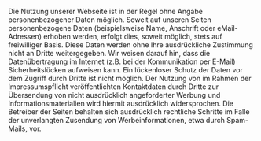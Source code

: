 Die Nutzung unserer Webseite ist in der Regel ohne Angabe
personenbezogener Daten möglich. Soweit auf unseren Seiten
personenbezogene Daten (beispielsweise Name, Anschrift oder
eMail-Adressen) erhoben werden, erfolgt dies, soweit möglich,
stets auf freiwilliger Basis. Diese Daten werden ohne Ihre
ausdrückliche Zustimmung nicht an Dritte weitergegeben.
Wir weisen darauf hin, dass die Datenübertragung im Internet
(z.B. bei der Kommunikation per E-Mail) Sicherheitslücken aufweisen
kann. Ein lückenloser Schutz der Daten vor dem Zugriff durch Dritte
ist nicht möglich. Der Nutzung von im Rahmen der Impressumspflicht
veröffentlichten Kontaktdaten durch Dritte zur Übersendung von
nicht ausdrücklich angeforderter Werbung und Informationsmaterialien
wird hiermit ausdrücklich widersprochen. Die Betreiber der Seiten
behalten sich ausdrücklich rechtliche Schritte im Falle der
unverlangten Zusendung von Werbeinformationen, etwa durch Spam-Mails, vor.

